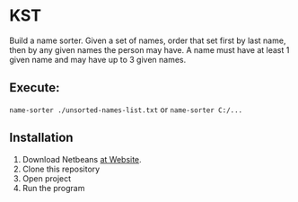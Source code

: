 # KST

Build a name sorter. Given a set of names, order that set first by last name, then by any given names the person may have. A name must have at least 1 given name and may have up to 3 given names.

## Execute:
`name-sorter ./unsorted-names-list.txt` or `name-sorter C:/...`

## Installation
1. Download Netbeans [at Website](https://netbeans.org/downloads/8.0.2/).
2. Clone this repository
3. Open project 
4. Run the program
